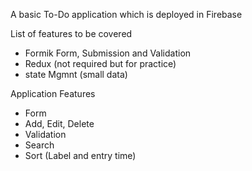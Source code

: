A basic To-Do application which is deployed in Firebase

List of features to be covered
- Formik Form, Submission and Validation
- Redux (not required but for practice)
- state Mgmnt (small data)

Application Features
- Form
- Add, Edit, Delete
- Validation
- Search
- Sort (Label and entry time)


